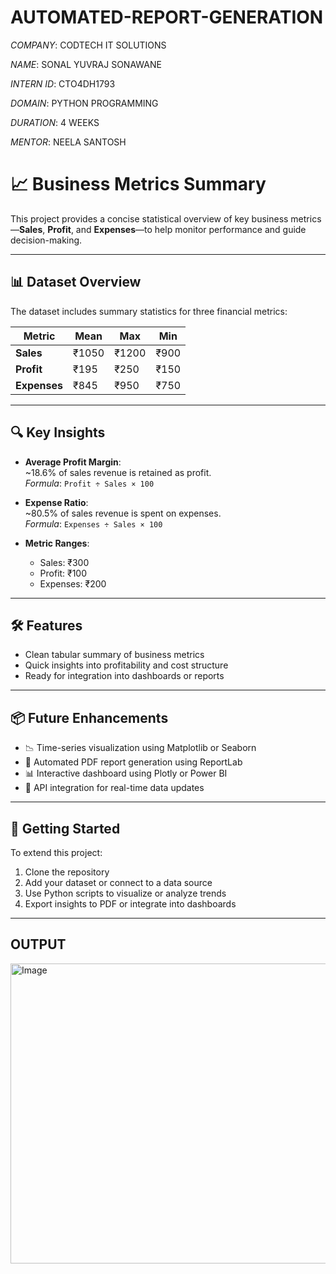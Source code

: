 # AUTOMATED-REPORT-GENERATION

*COMPANY*: CODTECH IT SOLUTIONS

*NAME*: SONAL YUVRAJ SONAWANE

*INTERN ID*: CTO4DH1793

*DOMAIN*: PYTHON PROGRAMMING 

*DURATION*: 4 WEEKS

*MENTOR*: NEELA SANTOSH

# 📈 Business Metrics Summary

This project provides a concise statistical overview of key business metrics—**Sales**, **Profit**, and **Expenses**—to help monitor performance and guide decision-making.

---

## 📊 Dataset Overview

The dataset includes summary statistics for three financial metrics:

| Metric     | Mean   | Max    | Min    |
|------------|--------|--------|--------|
| **Sales**     | ₹1050  | ₹1200  | ₹900   |
| **Profit**    | ₹195   | ₹250   | ₹150   |
| **Expenses**  | ₹845   | ₹950   | ₹750   |

---

## 🔍 Key Insights

- **Average Profit Margin**:  
  ~18.6% of sales revenue is retained as profit.  
  _Formula_: `Profit ÷ Sales × 100`

- **Expense Ratio**:  
  ~80.5% of sales revenue is spent on expenses.  
  _Formula_: `Expenses ÷ Sales × 100`

- **Metric Ranges**:
  - Sales: ₹300
  - Profit: ₹100
  - Expenses: ₹200

---

## 🛠️ Features

- Clean tabular summary of business metrics
- Quick insights into profitability and cost structure
- Ready for integration into dashboards or reports

---

## 📦 Future Enhancements

- 📉 Time-series visualization using Matplotlib or Seaborn  
- 📄 Automated PDF report generation using ReportLab  
- 📊 Interactive dashboard using Plotly or Power BI  
- 📁 API integration for real-time data updates

---

## 🚀 Getting Started

To extend this project:

1. Clone the repository  
2. Add your dataset or connect to a data source  
3. Use Python scripts to visualize or analyze trends  
4. Export insights to PDF or integrate into dashboards

---
## OUTPUT
<img width="640" height="480" alt="Image" src="https://github.com/user-attachments/assets/ab9a9da0-e2c6-43da-a6e1-5564eb8f4963" />
